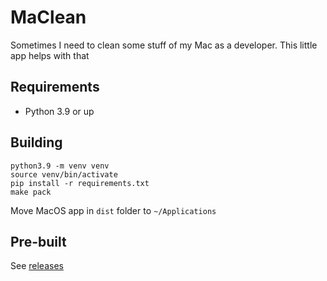 # MaClean
Sometimes I need to clean some stuff of my Mac as a developer. This little app helps with that

## Requirements

- Python 3.9 or up

## Building
```
python3.9 -m venv venv
source venv/bin/activate
pip install -r requirements.txt
make pack
```
Move MacOS app in `dist` folder to `~/Applications`


## Pre-built

See [releases](https://github.com/seppedelanghe/MaClean/releases/)
